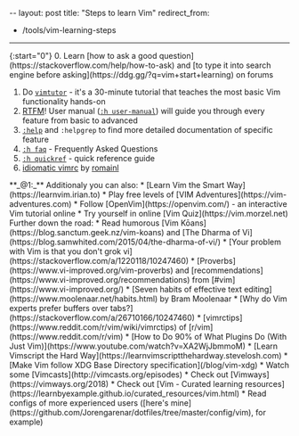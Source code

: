 --
layout: post
title:  "Steps to learn Vim"
redirect_from:
  - /tools/vim-learning-steps
---

<aside markdown="1">
{:start="0"}
 0. Learn [how to ask a good question](https://stackoverflow.com/help/how-to-ask) and [to type it into search engine before asking](https://ddg.gg/?q=vim+start+learning) on forums
</aside>

 1. Do [`vimtutor`](https://vimhelp.org/usr_01.txt.html#vimtutor) - it's a 30-minute tutorial that teaches the most basic Vim functionality hands-on
 2. [RTFM](https://en.wikipedia.org/wiki/RTFM)! User manual ([`:h user-manual`](https://vimhelp.org/usr_toc.txt.html)) will guide you through every feature from basic to advanced
 3. [`:help`](https://vimhelp.org/) and `:helpgrep` to find more detailed documentation of specific feature
 4. [`:h faq`](https://vimhelp.org/vim_faq.txt.html) - Frequently Asked Questions
 5. [`:h quickref`](https://vimhelp.org/quickref.txt.html) - quick reference guide
 6. [idiomatic vimrc](https://github.com/romainl/idiomatic-vimrc) by [romainl](http://romainl.github.io/)

<aside markdown="1">
**_@1:_** Additionaly you can also:
  * [Learn Vim the Smart Way](https://learnvim.irian.to)
  * Play free levels of [VIM Adventures](https://vim-adventures.com)
  * Follow [OpenVim](https://openvim.com/) - an interactive Vim tutorial online
  * Try yourself in online [Vim Quiz](https://vim.morzel.net)
</aside>

<aside markdown="1">
Further down the road:
  * Read humorous [Vim Kōans](https://blog.sanctum.geek.nz/vim-koans) and [The Dharma of Vi](https://blog.samwhited.com/2015/04/the-dharma-of-vi/)
  * [Your problem with Vim is that you don't grok vi](https://stackoverflow.com/a/1220118/10247460)
  * [Proverbs](https://www.vi-improved.org/vim-proverbs) and [recommendations](https://www.vi-improved.org/recommendations) from [#vim](https://www.vi-improved.org/)
  * [Seven habits of effective text editing](https://www.moolenaar.net/habits.html) by Bram Moolenaar
  * [Why do Vim experts prefer buffers over tabs?](https://stackoverflow.com/a/26710166/10247460)
  * [vimrctips](https://www.reddit.com/r/vim/wiki/vimrctips) of [r/vim](https://www.reddit.com/r/vim)
  * [How to Do 90% of What Plugins Do (With Just Vim)](https://www.youtube.com/watch?v=XA2WjJbmmoM)
  * [Learn Vimscript the Hard Way](https://learnvimscriptthehardway.stevelosh.com)
  * [Make Vim follow XDG Base Directory specification](/blog/vim-xdg)
  * Watch some [Vimcasts](http://vimcasts.org/episodes)
  * Check out [Vimways](https://vimways.org/2018)
  * Check out [Vim - Curated learning resources](https://learnbyexample.github.io/curated_resources/vim.html)
  * Read configs of more experienced users ([here's mine](https://github.com/Jorengarenar/dotfiles/tree/master/config/vim), for example)
</aside>
